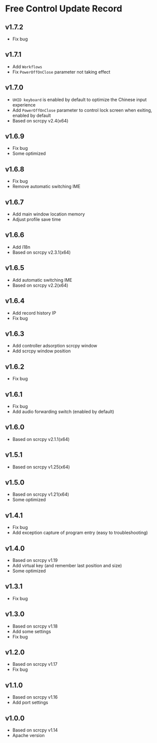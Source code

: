 # Free Control Update Record

## v1.7.2
- Fix bug

## v1.7.1
- Add `Workflows`
- Fix `PowerOffOnClose` parameter not taking effect

## v1.7.0
- `UHID keyboard` is enabled by default to optimize the Chinese input experience
- Add `PowerOffOnClose` parameter to control lock screen when exiting, enabled by default
- Based on scrcpy v2.4(x64)

## v1.6.9
- Fix bug
- Some optimized

## v1.6.8
- Fix bug
- Remove automatic switching IME

## v1.6.7
- Add main window location memory
- Adjust profile save time

## v1.6.6
- Add i18n
- Based on scrcpy v2.3.1(x64)

## v1.6.5
- Add automatic switching IME
- Based on scrcpy v2.2(x64)

## v1.6.4
- Add record history IP
- Fix bug

## v1.6.3
- Add controller adsorption scrcpy window
- Add scrcpy window position

## v1.6.2
- Fix bug

## v1.6.1
- Fix bug
- Add audio forwarding switch (enabled by default)

## v1.6.0
- Based on scrcpy v2.1.1(x64)

## v1.5.1
- Based on scrcpy v1.25(x64)

## v1.5.0
- Based on scrcpy v1.21(x64)
- Some optimized

## v1.4.1
- Fix bug
- Add exception capture of program entry (easy to troubleshooting)

## v1.4.0
- Based on scrcpy v1.19
- Add virtual key (and remember last position and size)
- Some optimized

## v1.3.1
- Fix bug

## v1.3.0
- Based on scrcpy v1.18
- Add some settings
- Fix bug

## v1.2.0
- Based on scrcpy v1.17
- Fix bug

## v1.1.0
- Based on scrcpy v1.16
- Add port settings

## v1.0.0
- Based on scrcpy v1.14
- Apache version